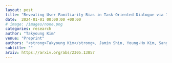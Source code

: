 ```yaml
---
layout: post
title: "Revealing User Familiarity Bias in Task-Oriented Dialogue via Interactive Evaluation"
date:  2024-01-01 00:00:00 +00:00
# image: /images/none.png
categories: research
author: "Takyoung Kim"
venue: "Preprint"
authors: "<strong>Takyoung Kim</strong>, Jamin Shin, Young-Ho Kim, Sanghwan Bae, Sungdong Kim"
subtitle: ""
arxiv: https://arxiv.org/abs/2305.13857
---
```


